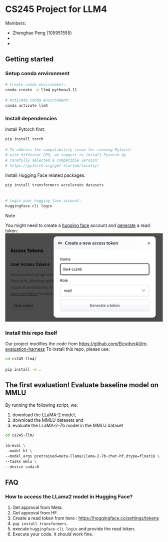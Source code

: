 # CS245 Project for LLM4

Members:
* Zhenghao Peng (105951555)
*
*


## Getting started


### Setup conda environment

```bash
# Create conda environment:
conda create -n llm4 python=3.11

# Activate conda environment:
conda activate llm4
```

### Install dependencies

Install Pytorch first:
```bash
pip install torch

# To address the compatibility issue for running Pytorch
# with different GPU, we suggest to install Pytorch by
# carefully selected a compatible version: 
# https://pytorch.org/get-started/locally/
```

Install Hugging Face related packages:
```bash
pip install transformers accelerate datasets


# Login your hugging face account:
huggingface-cli login
```

> [!NOTE]
> You might need to create a [hugging face](https://huggingface.co/) account and [generate](https://huggingface.co/settings/tokens) a read token:
> ![](figs/hf-token.png)


### Install this repo itself


Our project modifies the code from https://github.com/EleutherAI/lm-evaluation-harness
To install this repo, please use:
```bash
cd cs245-llm4/

pip install -e .
```

## The first evaluation! Evaluate baseline model on MMLU

By running the following script, we:
1. download the LLaMA-2 model, 
2. download the MMLU datasets and 
3. evaluate the LLaMA-2-7b model in the MMLU dataset

```bash
cd cs245-llm/

lm-eval \
--model hf \
--model_args pretrained=meta-llama/Llama-2-7b-chat-hf,dtype=float16 \
--tasks mmlu \
--device cuda:0
```


## FAQ


### How to access the LLama2 model in Hugging Face?

1. Get approval from Meta.
2. Get approval from HF.
3. Create a read token from here : https://huggingface.co/settings/tokens
4. `pip install transformers`.
5. execute `huggingface-cli login` and provide the read token.
6. Execute your code. It should work fine.